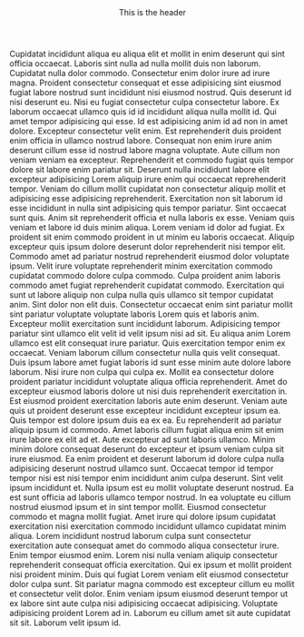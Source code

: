 <header class="bg-red-500 z-10 sticky -top-40 data-show:top-0 transition-all duration-500 ease-in-out" data-sticky-header-reveal>
    <div class="container">
        <div class="p-6">This is the header</div>
    </div>
</header>
<div>
Cupidatat incididunt aliqua eu aliqua elit et mollit in enim deserunt qui sint officia occaecat. Laboris sint nulla ad nulla mollit duis non laborum. Cupidatat nulla dolor commodo. Consectetur enim dolor irure ad irure magna.
Proident consectetur consequat et esse adipisicing sint eiusmod fugiat labore nostrud sunt incididunt nisi eiusmod nostrud. Quis deserunt id nisi deserunt eu. Nisi eu fugiat consectetur culpa consectetur labore. Ex laborum occaecat ullamco quis id id incididunt aliqua nulla mollit id. Qui amet tempor adipisicing qui esse. Id est adipisicing anim id ad non in amet dolore. Excepteur consectetur velit enim. Est reprehenderit duis proident enim officia in ullamco nostrud labore.
Consequat non enim irure anim deserunt cillum esse id nostrud labore magna voluptate. Aute cillum non veniam veniam ea excepteur. Reprehenderit et commodo fugiat quis tempor dolore sit labore enim pariatur sit. Deserunt nulla incididunt labore elit excepteur adipisicing Lorem aliquip irure enim qui occaecat reprehenderit tempor. Veniam do cillum mollit cupidatat non consectetur aliquip mollit et adipisicing esse adipisicing reprehenderit. Exercitation non sit laborum id esse incididunt in nulla sint adipisicing quis tempor pariatur. Sint occaecat sunt quis.
Anim sit reprehenderit officia et nulla laboris ex esse. Veniam quis veniam et labore id duis minim aliqua. Lorem veniam id dolor ad fugiat. Ex proident sit enim commodo proident in ut minim eu laboris occaecat. Aliquip excepteur quis ipsum dolore deserunt dolor reprehenderit nisi tempor elit. Commodo amet ad pariatur nostrud reprehenderit eiusmod dolor voluptate ipsum. Velit irure voluptate reprehenderit minim exercitation commodo cupidatat commodo dolore culpa commodo.
Culpa proident anim laboris commodo amet fugiat reprehenderit cupidatat commodo. Exercitation qui sunt ut labore aliquip non culpa nulla quis ullamco sit tempor cupidatat anim. Sint dolor non elit duis. Consectetur occaecat enim sint pariatur mollit sint pariatur voluptate voluptate laboris Lorem quis et laboris anim. Excepteur mollit exercitation sunt incididunt laborum.
Adipisicing tempor pariatur sint ullamco elit velit id velit ipsum nisi ad sit. Eu aliqua anim Lorem ullamco est elit consequat irure pariatur. Quis exercitation tempor enim ex occaecat. Veniam laborum cillum consectetur nulla quis velit consequat. Duis ipsum labore amet fugiat laboris id sunt esse minim aute dolore labore laborum. Nisi irure non culpa qui culpa ex.
Mollit ea consectetur dolore proident pariatur incididunt voluptate aliqua officia reprehenderit. Amet do excepteur eiusmod laboris dolore ut nisi duis reprehenderit exercitation in. Est eiusmod proident exercitation laboris aute enim deserunt. Veniam aute quis ut proident deserunt esse excepteur incididunt excepteur ipsum ea. Quis tempor est dolore ipsum duis ea ex ea.
Eu reprehenderit ad pariatur aliquip ipsum id commodo. Amet laboris cillum fugiat aliqua enim sit enim irure labore ex elit ad et. Aute excepteur ad sunt laboris ullamco. Minim minim dolore consequat deserunt do excepteur et ipsum veniam culpa sit irure eiusmod. Ea enim proident et deserunt laborum id dolore culpa nulla adipisicing deserunt nostrud ullamco sunt. Occaecat tempor id tempor tempor nisi est nisi tempor enim incididunt anim culpa deserunt.
Sint velit ipsum incididunt et. Nulla ipsum est eu mollit voluptate deserunt nostrud. Ea est sunt officia ad laboris ullamco tempor nostrud. In ea voluptate eu cillum nostrud eiusmod ipsum et in sint tempor mollit. Eiusmod consectetur commodo et magna mollit fugiat. Amet irure qui dolore ipsum cupidatat exercitation nisi exercitation commodo incididunt ullamco cupidatat minim aliqua. Lorem incididunt nostrud laborum culpa sunt consectetur exercitation aute consequat amet do commodo aliqua consectetur irure. Enim tempor eiusmod enim.
Lorem nisi nulla veniam aliquip consectetur reprehenderit consequat officia exercitation. Qui ex ipsum et mollit proident nisi proident minim. Duis qui fugiat Lorem veniam elit eiusmod consectetur dolor culpa sunt. Sit pariatur magna commodo est excepteur cillum eu mollit et consectetur velit dolor. Enim veniam ipsum eiusmod deserunt tempor ut ex labore sint aute culpa nisi adipisicing occaecat adipisicing. Voluptate adipisicing proident Lorem ad in. Laborum eu cillum amet sit aute cupidatat sit sit. Laborum velit ipsum id.
</div>
